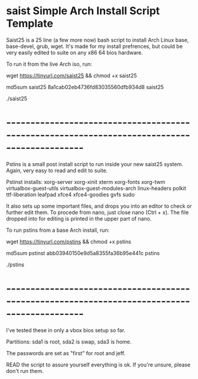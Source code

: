 # saist    Simple Arch Install Script Template

Saist25 is a 25 line (a few more now) bash script to install Arch Linux base, base-devel, grub, wget. It's made for my install prefrences, but could be very easily edited to suite on any x86 64 bios hardware.

To run it from the live Arch iso, run:

 wget https://tinyurl.com/saist25 && chmod +x saist25

 md5sum saist25 
8a1cab02eb4736fd83035560dfb934d8  saist25

 ./saist25

# --------------------------------------------------------------------------------------------

Pstins is a small post install script to run inside your new saist25 system. Again, very easy to read and edit to suite. 

Pstinst installs: xorg-server xorg-xinit xterm xorg-fonts xorg-twm virtualbox-guest-utils virtualbox-guest-modules-arch linux-headers polkit ttf-liberation leafpad xfce4 xfce4-goodies gvfs sudo 

It also sets up some important files, and drops you into an editor to check or further edit them. To procede from nano, just close nano (Ctrl + x). The file dropped into for editing is printed in the upper part of nano. 

To run pstins from a base Arch install, run:

 wget https://tinyurl.com/pstins && chmod +x pstins

 md5sum pstinst
abb03940150e9d5a8355fa36b95e441c  pstins

 ./pstins

# --------------------------------------------------------------------------------------------

I've tested these in only a vbox bios setup so far. 

Partitions: sda1 is root, sda2 is swap, sda3 is home. 

The passwords are set as "first" for root and jeff.

READ the script to assure yourself everything is ok. If you're unsure, please don't run them.




